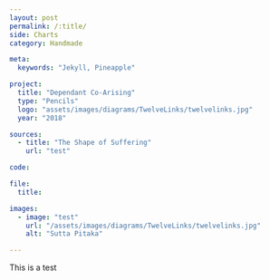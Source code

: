 ```yaml
---
layout: post
permalink: /:title/
side: Charts
category: Handmade

meta:
  keywords: "Jekyll, Pineapple"

project:
  title: "Dependant Co-Arising"
  type: "Pencils"
  logo: "assets/images/diagrams/TwelveLinks/twelvelinks.jpg"
  year: "2018"

sources:
  - title: "The Shape of Suffering"
    url: "test"

code:

file:
  title:

images:
  - image: "test"
    url: "/assets/images/diagrams/TwelveLinks/twelvelinks.jpg"
    alt: "Sutta Pitaka"

---
```

This is a test
